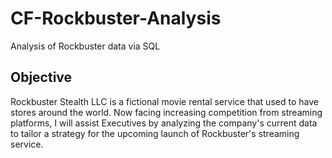 # CF-Rockbuster-Analysis
Analysis of Rockbuster data via SQL
## Objective
Rockbuster Stealth LLC is a fictional movie rental service that used to have stores around the world. Now facing increasing competition from streaming platforms, I will assist Executives by analyzing the company's current data to tailor a strategy for the upcoming launch of Rockbuster's streaming service.
